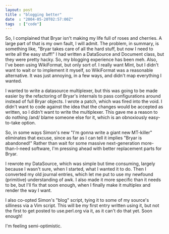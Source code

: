 ```yaml
---
layout: post
title : "blogging better"
date  : "2004-05-20T02:57:00Z"
tags  : ["code"]
---
```

So, I complained that Bryar isn't making my life full of roses and cherries.  A large part of that is my own fault, I will admit.  The problem, in summary, is something like, "Bryar takes care of all the hard stuff, but now I need to write all the easy stuff!"  I had written a DataSource and Document class, but they were pretty hacky.  So, my blogging experience has been meh.  Also, I've been using WikiFormat, but only sort of.  I really want Mint, but I didn't want to wait or to implement it myself, so WikiFormat was a reasonable alternative. It was just annoying, in a few ways, and didn't map everything I wanted.

I wanted to write a datasource multiplexer, but this was going to be made easier by the refactoring of Bryar's internals to pass configurations around instead of full Bryar objects.  I wrote a patch, which was fired into the void. I didn't want to code against the idea that the changes would be accepted as written, so I didn't want to write the multiplexer.  This gave me a reason to do nothing /and/ blame someone else for it, which is an obnoxiously easy-to-take option.

So, in some ways Simon's new "I'm gonna write a giant new MT-killer" eliminates that excuse, since as far as I can tell it implies "Bryar is abandoned!" Rather than wait for some massive next-generation more-than-I-need software, I'm pressing ahead with better replacement parts for Bryar.

I rewrote my DataSource, which was simple but time consuming, largely because I wasn't sure, when I started, what I wanted it to do.  Then I converted my old journal entries, which let me put to use my newfound (primitive) understanding of awk.  I also made it more specific than it needs to be, but I'll fix that soon enough, when I finally make it multiplex and render the way I want.

I also co-opted Simon's "blog" script, tying it to some of my source's silliness via a Vim script.  This will be my first entry written using it, but not the first to get posted to use.perl.org via it, as it can't do that yet. Soon enough!

I'm feeling semi-optimistic.

